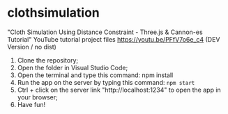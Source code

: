 # clothsimulation

"Cloth Simulation Using Distance Constraint - Three.js & Cannon-es Tutorial" YouTube tutorial project files https://youtu.be/PFfV7o6e_c4
(DEV Version / no dist)

1. Clone the repository;
2. Open the folder in Visual Studio Code;
3. Open the terminal and type this command: npm install
4. Run the app on the server by typing this command: `npm start`
5. Ctrl + click on the server link "http://localhost:1234" to open the app in your browser;
6. Have fun!

